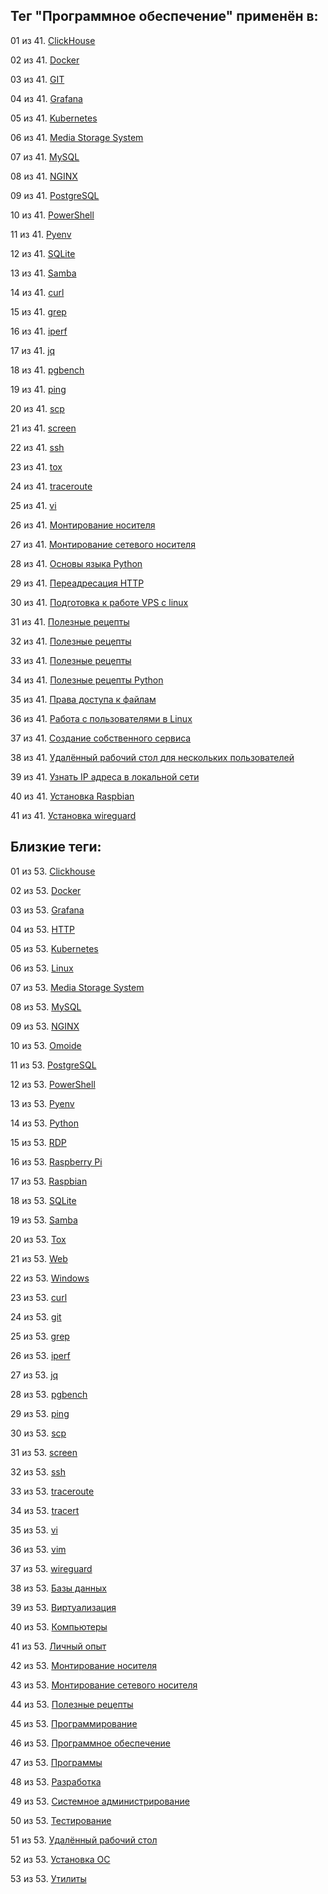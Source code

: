 ## Тег "Программное обеспечение" применён в:

01 из 41. [ClickHouse](../Компьютеры%20и%20софт/Программы/Clickhouse.md)

02 из 41. [Docker](../Компьютеры%20и%20софт/Программы/Docker.md)

03 из 41. [GIT](../Компьютеры%20и%20софт/Программы/GIT.md)

04 из 41. [Grafana](../Компьютеры%20и%20софт/Программы/Grafana.md)

05 из 41. [Kubernetes](../Компьютеры%20и%20софт/Программы/Kubernetes.md)

06 из 41. [Media Storage System](../Компьютеры%20и%20софт/Личный%20опыт/Omoide/Media%20Storage%20System.md)

07 из 41. [MySQL](../Компьютеры%20и%20софт/Программы/MYSQL.md)

08 из 41. [NGINX](../Компьютеры%20и%20софт/Программы/Nginx.md)

09 из 41. [PostgreSQL](../Компьютеры%20и%20софт/Программы/PostgreSQL.md)

10 из 41. [PowerShell](../Компьютеры%20и%20софт/Программы/PowerShell.md)

11 из 41. [Pyenv](../Компьютеры%20и%20софт/Программные%20компоненты/pyenv.md)

12 из 41. [SQLite](../Компьютеры%20и%20софт/Программы/SQLite.md)

13 из 41. [Samba](../Компьютеры%20и%20софт/Linux/Samba.md)

14 из 41. [curl](../Компьютеры%20и%20софт/Утилиты/Curl.md)

15 из 41. [grep](../Компьютеры%20и%20софт/Утилиты/Grep.md)

16 из 41. [iperf](../Компьютеры%20и%20софт/Утилиты/Iperf.md)

17 из 41. [jq](../Компьютеры%20и%20софт/Утилиты/Jq.md)

18 из 41. [pgbench](../Компьютеры%20и%20софт/Программы/pgbench.md)

19 из 41. [ping](../Компьютеры%20и%20софт/Утилиты/Ping.md)

20 из 41. [scp](../Компьютеры%20и%20софт/Утилиты/SCP.md)

21 из 41. [screen](../Компьютеры%20и%20софт/Утилиты/Screen.md)

22 из 41. [ssh](../Компьютеры%20и%20софт/Утилиты/SSH.md)

23 из 41. [tox](../Компьютеры%20и%20софт/Программные%20компоненты/tox.md)

24 из 41. [traceroute](../Компьютеры%20и%20софт/Утилиты/Traceroute.md)

25 из 41. [vi](../Компьютеры%20и%20софт/Утилиты/Vi.md)

26 из 41. [Монтирование носителя](../Компьютеры%20и%20софт/Linux/Монтирование%20носителя.md)

27 из 41. [Монтирование сетевого носителя](../Компьютеры%20и%20софт/Linux/Монтирование%20сетевого%20носителя.md)

28 из 41. [Основы языка Python](../Компьютеры%20и%20софт/Программирование/Основы%20языка%20Python.md)

29 из 41. [Переадресация HTTP](../Компьютеры%20и%20софт/Linux/Переадресация%20HTTP.md)

30 из 41. [Подготовка к работе VPS с linux](../Компьютеры%20и%20софт/Linux/Подготовка%20к%20работе%20VPS%20с%20linux.md)

31 из 41. [Полезные рецепты](../Компьютеры%20и%20софт/Linux/Полезные%20рецепты%20Linux.md)

32 из 41. [Полезные рецепты](../Компьютеры%20и%20софт/Raspberry%20Pi/Полезные%20рецепты%20Raspberry%20Pi.md)

33 из 41. [Полезные рецепты](../Компьютеры%20и%20софт/Windows/Полезные%20рецепты%20Windows.md)

34 из 41. [Полезные рецепты Python](../Компьютеры%20и%20софт/Программирование/Полезные%20рецепты%20Python.md)

35 из 41. [Права доступа к файлам](../Компьютеры%20и%20софт/Linux/Права%20доступа%20к%20файлам.md)

36 из 41. [Работа с пользователями в Linux](../Компьютеры%20и%20софт/Linux/Работа%20с%20пользователями.md)

37 из 41. [Создание собственного сервиса](../Компьютеры%20и%20софт/Linux/Создание%20собственного%20сервиса.md)

38 из 41. [Удалённый рабочий стол для нескольких пользователей](../Компьютеры%20и%20софт/Windows/Удалённый%20рабочий%20стол%20для%20нескольких%20пользователей.md)

39 из 41. [Узнать IP адреса в локальной сети](../Компьютеры%20и%20софт/Linux/Узнать%20IP%20адреса%20в%20локальной%20сети.md)

40 из 41. [Установка Raspbian](../Компьютеры%20и%20софт/Raspberry%20Pi/Установка%20Raspbian.md)

41 из 41. [Установка wireguard](../Компьютеры%20и%20софт/Linux/Установка%20wireguard.md)

## Близкие теги:

01 из 53. [Clickhouse](./clickhouse.md)

02 из 53. [Docker](./docker.md)

03 из 53. [Grafana](./grafana.md)

04 из 53. [HTTP](./http.md)

05 из 53. [Kubernetes](./kubernetes.md)

06 из 53. [Linux](./linux.md)

07 из 53. [Media Storage System](./media%20storage%20system.md)

08 из 53. [MySQL](./mysql.md)

09 из 53. [NGINX](./nginx.md)

10 из 53. [Omoide](./omoide.md)

11 из 53. [PostgreSQL](./postgresql.md)

12 из 53. [PowerShell](./powershell.md)

13 из 53. [Pyenv](./pyenv.md)

14 из 53. [Python](./python.md)

15 из 53. [RDP](./rdp.md)

16 из 53. [Raspberry Pi](./raspberry%20pi.md)

17 из 53. [Raspbian](./raspbian.md)

18 из 53. [SQLite](./sqlite.md)

19 из 53. [Samba](./samba.md)

20 из 53. [Tox](./tox.md)

21 из 53. [Web](./web.md)

22 из 53. [Windows](./windows.md)

23 из 53. [curl](./curl.md)

24 из 53. [git](./git.md)

25 из 53. [grep](./grep.md)

26 из 53. [iperf](./iperf.md)

27 из 53. [jq](./jq.md)

28 из 53. [pgbench](./pgbench.md)

29 из 53. [ping](./ping.md)

30 из 53. [scp](./scp.md)

31 из 53. [screen](./screen.md)

32 из 53. [ssh](./ssh.md)

33 из 53. [traceroute](./traceroute.md)

34 из 53. [tracert](./tracert.md)

35 из 53. [vi](./vi.md)

36 из 53. [vim](./vim.md)

37 из 53. [wireguard](./wireguard.md)

38 из 53. [Базы данных](./базы%20данных.md)

39 из 53. [Виртуализация](./виртуализация.md)

40 из 53. [Компьютеры](./компьютеры.md)

41 из 53. [Личный опыт](./личный%20опыт.md)

42 из 53. [Монтирование носителя](./монтирование%20носителя.md)

43 из 53. [Монтирование сетевого носителя](./монтирование%20сетевого%20носителя.md)

44 из 53. [Полезные рецепты](./полезные%20рецепты.md)

45 из 53. [Программирование](./программирование.md)

46 из 53. [Программное обеспечение](./программное%20обеспечение.md)

47 из 53. [Программы](./программы.md)

48 из 53. [Разработка](./разработка.md)

49 из 53. [Системное администрирование](./системное%20администрирование.md)

50 из 53. [Тестирование](./тестирование.md)

51 из 53. [Удалённый рабочий стол](./удалённый%20рабочий%20стол.md)

52 из 53. [Установка ОС](./установка%20ос.md)

53 из 53. [Утилиты](./утилиты.md)

